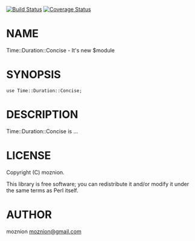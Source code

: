 [![Build Status](https://travis-ci.org/moznion/Time-Duration-Concise.png?branch=master)](https://travis-ci.org/moznion/Time-Duration-Concise) [![Coverage Status](https://coveralls.io/repos/moznion/Time-Duration-Concise/badge.png?branch=master)](https://coveralls.io/r/moznion/Time-Duration-Concise?branch=master)
# NAME

Time::Duration::Concise - It's new $module

# SYNOPSIS

    use Time::Duration::Concise;

# DESCRIPTION

Time::Duration::Concise is ...

# LICENSE

Copyright (C) moznion.

This library is free software; you can redistribute it and/or modify
it under the same terms as Perl itself.

# AUTHOR

moznion <moznion@gmail.com>
